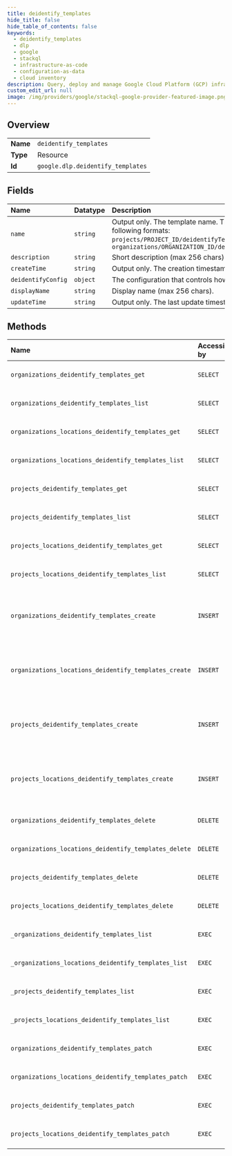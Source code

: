 ```yaml
---
title: deidentify_templates
hide_title: false
hide_table_of_contents: false
keywords:
  - deidentify_templates
  - dlp
  - google    
  - stackql
  - infrastructure-as-code
  - configuration-as-data
  - cloud inventory
description: Query, deploy and manage Google Cloud Platform (GCP) infrastructure and resources using SQL
custom_edit_url: null
image: /img/providers/google/stackql-google-provider-featured-image.png
---
```

  
    

## Overview
<table><tbody>
<tr><td><b>Name</b></td><td><code>deidentify_templates</code></td></tr>
<tr><td><b>Type</b></td><td>Resource</td></tr>
<tr><td><b>Id</b></td><td><code>google.dlp.deidentify_templates</code></td></tr>
</tbody></table>

## Fields
| Name | Datatype | Description |
|:-----|:---------|:------------|
| `name` | `string` | Output only. The template name. The template will have one of the following formats: `projects/PROJECT_ID/deidentifyTemplates/TEMPLATE_ID` OR `organizations/ORGANIZATION_ID/deidentifyTemplates/TEMPLATE_ID` |
| `description` | `string` | Short description (max 256 chars). |
| `createTime` | `string` | Output only. The creation timestamp of an inspectTemplate. |
| `deidentifyConfig` | `object` | The configuration that controls how the data will change. |
| `displayName` | `string` | Display name (max 256 chars). |
| `updateTime` | `string` | Output only. The last update timestamp of an inspectTemplate. |
## Methods
| Name | Accessible by | Required Params | Description |
|:-----|:--------------|:----------------|:------------|
| `organizations_deidentify_templates_get` | `SELECT` | `deidentifyTemplatesId, organizationsId` | Gets a DeidentifyTemplate. See https://cloud.google.com/dlp/docs/creating-templates-deid to learn more. |
| `organizations_deidentify_templates_list` | `SELECT` | `organizationsId` | Lists DeidentifyTemplates. See https://cloud.google.com/dlp/docs/creating-templates-deid to learn more. |
| `organizations_locations_deidentify_templates_get` | `SELECT` | `deidentifyTemplatesId, locationsId, organizationsId` | Gets a DeidentifyTemplate. See https://cloud.google.com/dlp/docs/creating-templates-deid to learn more. |
| `organizations_locations_deidentify_templates_list` | `SELECT` | `locationsId, organizationsId` | Lists DeidentifyTemplates. See https://cloud.google.com/dlp/docs/creating-templates-deid to learn more. |
| `projects_deidentify_templates_get` | `SELECT` | `deidentifyTemplatesId, projectsId` | Gets a DeidentifyTemplate. See https://cloud.google.com/dlp/docs/creating-templates-deid to learn more. |
| `projects_deidentify_templates_list` | `SELECT` | `projectsId` | Lists DeidentifyTemplates. See https://cloud.google.com/dlp/docs/creating-templates-deid to learn more. |
| `projects_locations_deidentify_templates_get` | `SELECT` | `deidentifyTemplatesId, locationsId, projectsId` | Gets a DeidentifyTemplate. See https://cloud.google.com/dlp/docs/creating-templates-deid to learn more. |
| `projects_locations_deidentify_templates_list` | `SELECT` | `locationsId, projectsId` | Lists DeidentifyTemplates. See https://cloud.google.com/dlp/docs/creating-templates-deid to learn more. |
| `organizations_deidentify_templates_create` | `INSERT` | `organizationsId` | Creates a DeidentifyTemplate for reusing frequently used configuration for de-identifying content, images, and storage. See https://cloud.google.com/dlp/docs/creating-templates-deid to learn more. |
| `organizations_locations_deidentify_templates_create` | `INSERT` | `locationsId, organizationsId` | Creates a DeidentifyTemplate for reusing frequently used configuration for de-identifying content, images, and storage. See https://cloud.google.com/dlp/docs/creating-templates-deid to learn more. |
| `projects_deidentify_templates_create` | `INSERT` | `projectsId` | Creates a DeidentifyTemplate for reusing frequently used configuration for de-identifying content, images, and storage. See https://cloud.google.com/dlp/docs/creating-templates-deid to learn more. |
| `projects_locations_deidentify_templates_create` | `INSERT` | `locationsId, projectsId` | Creates a DeidentifyTemplate for reusing frequently used configuration for de-identifying content, images, and storage. See https://cloud.google.com/dlp/docs/creating-templates-deid to learn more. |
| `organizations_deidentify_templates_delete` | `DELETE` | `deidentifyTemplatesId, organizationsId` | Deletes a DeidentifyTemplate. See https://cloud.google.com/dlp/docs/creating-templates-deid to learn more. |
| `organizations_locations_deidentify_templates_delete` | `DELETE` | `deidentifyTemplatesId, locationsId, organizationsId` | Deletes a DeidentifyTemplate. See https://cloud.google.com/dlp/docs/creating-templates-deid to learn more. |
| `projects_deidentify_templates_delete` | `DELETE` | `deidentifyTemplatesId, projectsId` | Deletes a DeidentifyTemplate. See https://cloud.google.com/dlp/docs/creating-templates-deid to learn more. |
| `projects_locations_deidentify_templates_delete` | `DELETE` | `deidentifyTemplatesId, locationsId, projectsId` | Deletes a DeidentifyTemplate. See https://cloud.google.com/dlp/docs/creating-templates-deid to learn more. |
| `_organizations_deidentify_templates_list` | `EXEC` | `organizationsId` | Lists DeidentifyTemplates. See https://cloud.google.com/dlp/docs/creating-templates-deid to learn more. |
| `_organizations_locations_deidentify_templates_list` | `EXEC` | `locationsId, organizationsId` | Lists DeidentifyTemplates. See https://cloud.google.com/dlp/docs/creating-templates-deid to learn more. |
| `_projects_deidentify_templates_list` | `EXEC` | `projectsId` | Lists DeidentifyTemplates. See https://cloud.google.com/dlp/docs/creating-templates-deid to learn more. |
| `_projects_locations_deidentify_templates_list` | `EXEC` | `locationsId, projectsId` | Lists DeidentifyTemplates. See https://cloud.google.com/dlp/docs/creating-templates-deid to learn more. |
| `organizations_deidentify_templates_patch` | `EXEC` | `deidentifyTemplatesId, organizationsId` | Updates the DeidentifyTemplate. See https://cloud.google.com/dlp/docs/creating-templates-deid to learn more. |
| `organizations_locations_deidentify_templates_patch` | `EXEC` | `deidentifyTemplatesId, locationsId, organizationsId` | Updates the DeidentifyTemplate. See https://cloud.google.com/dlp/docs/creating-templates-deid to learn more. |
| `projects_deidentify_templates_patch` | `EXEC` | `deidentifyTemplatesId, projectsId` | Updates the DeidentifyTemplate. See https://cloud.google.com/dlp/docs/creating-templates-deid to learn more. |
| `projects_locations_deidentify_templates_patch` | `EXEC` | `deidentifyTemplatesId, locationsId, projectsId` | Updates the DeidentifyTemplate. See https://cloud.google.com/dlp/docs/creating-templates-deid to learn more. |
